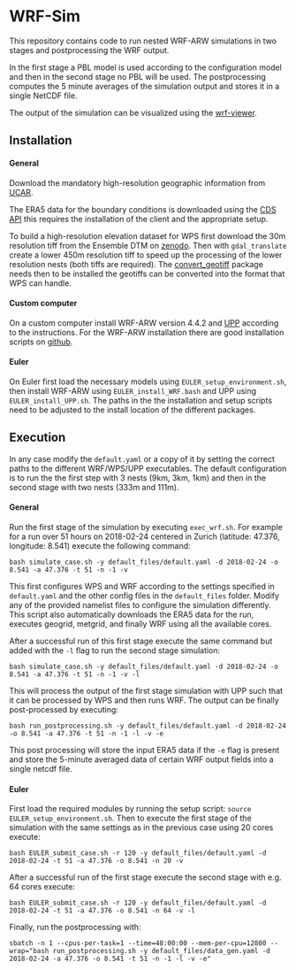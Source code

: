 
# WRF-Sim
This repository contains code to run nested WRF-ARW simulations in two stages and postprocessing the WRF output.

In the first stage a PBL model is used according to the configuration model and then in the second stage no PBL will be used. The postprocessing computes the 5 minute averages of the simulation output and stores it in a single NetCDF file.

The output of the simulation can be visualized using the [wrf-viewer](https://github.com/ethz-asl/wrf-viewer).

## Installation

#### General
Download the mandatory high-resolution geographic information from [UCAR](https://www2.mmm.ucar.edu/wrf/src/wps_files/geog_high_res_mandatory.tar.gz).

The ERA5 data for the boundary conditions is downloaded using the [CDS API](https://cds.climate.copernicus.eu/api-how-to) this requires the installation of the client and the appropriate setup.

To build a high-resolution elevation dataset for WPS first download the 30m resolution tiff from the Ensemble DTM on [zenodo](https://zenodo.org/records/7634679). Then with `gdal_translate` create a lower 450m resolution tiff to speed up the processing of the lower resolution nests (both tiffs are required).  The [convert_geotiff](https://github.com/openwfm/convert_geotiff) package needs then to be installed the geotiffs can be converted into the format that WPS can handle.

#### Custom computer
On a custom computer install WRF-ARW version 4.4.2 and [UPP](https://github.com/NOAA-EMC/UPP) according to the instructions. For the WRF-ARW installation there are good installation scripts on [github](https://github.com/bakamotokatas/WRF-Install-Script).

#### Euler
On Euler first load the necessary models using `EULER_setup_environment.sh`, then install WRF-ARW using `EULER_install_WRF.bash` and UPP using `EULER_install_UPP.sh`. The paths in the the installation and setup scripts need to be adjusted to the install location of the different packages.


## Execution
In any case modify the `default.yaml` or a copy of it by setting the correct paths to the different WRF/WPS/UPP executables. The default configuration is to run the the first step with 3 nests (9km, 3km, 1km) and then in the second stage with two nests (333m and 111m).

#### General
Run the first stage of the simulation by executing `exec_wrf.sh`. For example for a run over 51 hours on 2018-02-24 centered in Zurich (latitude: 47.376, longitude: 8.541) execute the following command:
```
bash simulate_case.sh -y default_files/default.yaml -d 2018-02-24 -o 8.541 -a 47.376 -t 51 -n -1 -v
```
This first configures WPS and WRF according to the settings specified in `default.yaml` and the other config files in the `default_files` folder. Modify any of the provided namelist files to configure the simulation differently. This script also automatically downloads the ERA5 data for the run, executes geogrid, metgrid, and finally WRF using all the available cores.

After a successful run of this first stage execute the same command but added with the `-l` flag to run the second stage simulation:
```
bash simulate_case.sh -y default_files/default.yaml -d 2018-02-24 -o 8.541 -a 47.376 -t 51 -n -1 -v -l
```
This will process the output of the first stage simulation with UPP such that it can be processed by WPS and then runs WRF. The output can be finally post-processed by executing:
```
bash run_postprocessing.sh -y default_files/default.yaml -d 2018-02-24 -o 8.541 -a 47.376 -t 51 -n -1 -l -v -e
```
This post processing will store the input ERA5 data if the `-e` flag is present and store the 5-minute averaged data of certain WRF output fields into a single netcdf file.

#### Euler
First load the required modules by running the setup script:  `source EULER_setup_environment.sh`.
Then to execute the first stage of the simulation with the same settings as in the previous case using 20 cores execute:
```
bash EULER_submit_case.sh -r 120 -y default_files/default.yaml -d 2018-02-24 -t 51 -a 47.376 -o 8.541 -n 20 -v
```
After a successful run of the first stage execute the second stage with e.g. 64 cores execute:
```
bash EULER_submit_case.sh -r 120 -y default_files/default.yaml -d 2018-02-24 -t 51 -a 47.376 -o 8.541 -n 64 -v -l
```
Finally, run the postprocessing with:
```
sbatch -n 1 --cpus-per-task=1 --time=48:00:00 --mem-per-cpu=12800 --wrap="bash run_postprocessing.sh -y default_files/data_gen.yaml -d 2018-02-24 -a 47.376 -o 8.541 -t 51 -n -1 -l -v -e"
```